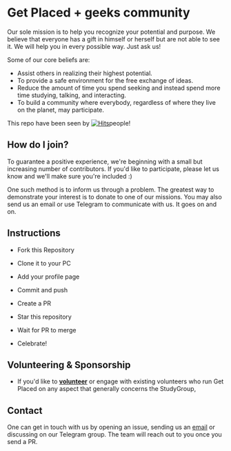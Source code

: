 # Get Placed + geeks community

Our sole mission is to help you recognize your potential and purpose. We believe that everyone has a gift in himself or herself but are not able to see it. We will help you in every possible way. Just ask us!

Some of our core beliefs are:

* Assist others in realizing their highest potential.
* To provide a safe environment for the free exchange of ideas.
* Reduce the amount of time you spend seeking and instead spend more time studying, talking, and interacting.
* To build a community where everybody, regardless of where they live on the planet, may participate.

This repo have been seen by [![Hits](https://hits.seeyoufarm.com/api/count/incr/badge.svg?url=https%3A%2F%2Fgithub.com%2FCS-Hunt%2FJoin-with-a-pr%2Fhit-counter&count_bg=%23594867&title_bg=%233765B8&icon=&icon_color=%23E7E7E7&title=hits&edge_flat=false)](https://hits.seeyoufarm.com)people!

## How do I join?

To guarantee a positive experience, we're beginning with a small but increasing number of contributors. If you'd like to participate, please let us know and we'll make sure you're included :)

One such method is to inform us through a problem. The greatest way to demonstrate your interest is to donate to one of our missions. You may also send us an email or use Telegram to communicate with us. It goes on and on.

## Instructions

- Fork this Repository

- Clone it to your PC

- Add your profile page

- Commit and push

- Create a PR

- Star this repository

- Wait for PR to merge

- Celebrate!

## Volunteering & Sponsorship

- If you'd like to **[volunteer](https://github.com/CS-Hunt/Join-with-a-pr/master/VOLUNTEERS.md)** or engage with existing volunteers who run Get Placed on any aspect that generally concerns the StudyGroup,

## Contact

One can get in touch with us by opening an issue, sending us an [email](mailto:info.cshunt@gmail.com) or discussing on our Telegram group. The team will reach out to you once you send a PR.

